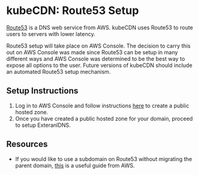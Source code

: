 # kubeCDN: Route53 Setup 

[Route53](https://aws.amazon.com/route53/) is a DNS web service from AWS. kubeCDN uses Route53 to route users to servers with lower latency. 

Route53 setup will take place on AWS Console. The decision to carry this out on AWS Console was made since Route53 can be setup in many different ways and AWS Console was determined to be the best way to expose all options to the user. Future versions of kubeCDN should include an automated Route53 setup mechanism. 

## Setup Instructions 
1. Log in to AWS Console and follow instructions [here](https://docs.aws.amazon.com/Route53/latest/DeveloperGuide/CreatingHostedZone.html) to create a public hosted zone. 
2. Once you have created a public hosted zone for your domain, proceed to setup ExteranlDNS. 

## Resources 
* If you would like to use a subdomain on Route53 without migrating the parent domain, [this](https://docs.aws.amazon.com/Route53/latest/DeveloperGuide/CreatingNewSubdomain.html) is a useful guide from AWS. 

